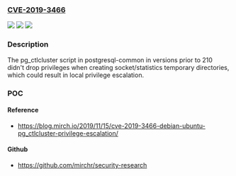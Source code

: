 ### [CVE-2019-3466](https://cve.mitre.org/cgi-bin/cvename.cgi?name=CVE-2019-3466)
![](https://img.shields.io/static/v1?label=Product&message=postgresql-common%20(Debian-specific%20Postgres%20management%20tools)&color=blue)
![](https://img.shields.io/static/v1?label=Version&message=n%2Fa&color=blue)
![](https://img.shields.io/static/v1?label=Vulnerability&message=Insufficient%20drop%20of%20privileges&color=brighgreen)

### Description

The pg_ctlcluster script in postgresql-common in versions prior to 210 didn't drop privileges when creating socket/statistics temporary directories, which could result in local privilege escalation.

### POC

#### Reference
- https://blog.mirch.io/2019/11/15/cve-2019-3466-debian-ubuntu-pg_ctlcluster-privilege-escalation/

#### Github
- https://github.com/mirchr/security-research

